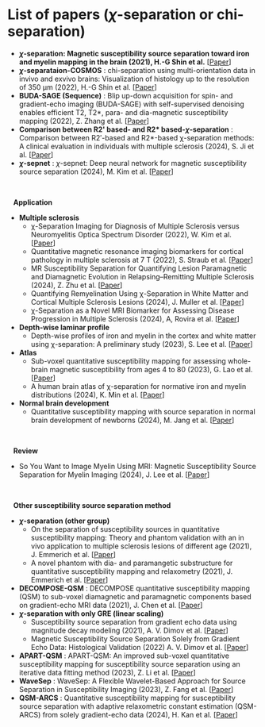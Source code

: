 # List of papers (*&chi;*-separation or chi-separation)
* ***&chi;*-separation: Magnetic susceptibility source separation toward iron and myelin mapping in the brain (2021), H.-G Shin et al.** [[Paper](https://www.sciencedirect.com/science/article/pii/S1053811921006479)]  
* ***&chi;*-separataion-COSMOS** : chi-separation using multi-orientation data in invivo and exvivo brains: Visualization of  histology up to the resolution of 350 μm (2022), H.-G Shin et al. [[Paper](https://archive.ismrm.org/2022/0771.html)]
* **BUDA-SAGE (Sequence)** : Blip up-down acquisition for spin- and gradient-echo imaging (BUDA-SAGE) with self-supervised denoising enables efficient T2, T2*, para- and dia-magnetic susceptibility mapping (2022), Z. Zhang et al. [[Paper](https://onlinelibrary.wiley.com/doi/full/10.1002/mrm.29219)]
* **Comparison between R2' based- and R2\* based-*&chi;*-separation** : Comparison between R2′-based and R2*-based χ-separation methods: A clinical evaluation in individuals with multiple sclerosis (2024), S. Ji et al. [[Paper](https://analyticalsciencejournals.onlinelibrary.wiley.com/doi/full/10.1002/nbm.5167)]
* ***&chi;*-sepnet** : *&chi;*-sepnet: Deep neural network for magnetic susceptibility source separation (2024), M. Kim et al. [[Paper](https://arxiv.org/abs/2409.14030)]
<br/>

&nbsp;&nbsp;&nbsp;**Application**

* **Multiple sclerosis**
  - χ-Separation Imaging for Diagnosis of Multiple Sclerosis versus Neuromyelitis Optica Spectrum Disorder (2022), W. Kim et al. [[Paper](https://pubs.rsna.org/doi/full/10.1148/radiol.220941)]
  - Quantitative magnetic resonance imaging biomarkers for cortical pathology in multiple sclerosis at 7 T (2022), S. Straub et al. [[Paper](https://github.com/SNU-LIST/chi-separation/edit/main/README.md)]
  - MR Susceptibility Separation for Quantifying Lesion Paramagnetic and Diamagnetic Evolution in Relapsing–Remitting Multiple Sclerosis (2024), Z. Zhu et al. [[Paper](https://onlinelibrary.wiley.com/doi/full/10.1002/jmri.29266)]
  - Quantifying Remyelination Using χ-Separation in White Matter and Cortical Multiple Sclerosis Lesions (2024), J. Muller et al. [[Paper](https://www.neurology.org/doi/full/10.1212/WNL.0000000000209604)]
  - χ-Separation as a Novel MRI Biomarker for Assessing Disease Progression in Multiple Sclerosis (2024), A, Rovira et al. [[Paper](https://www.neurology.org/doi/full/10.1212/WNL.0000000000209735)]
* **Depth-wise laminar profile**
  - Depth-wise profiles of iron and myelin in the cortex and white matter using χ-separation: A preliminary study (2023), S. Lee et al. [[Paper](https://www.sciencedirect.com/science/article/pii/S1053811923002045)]
* **Atlas**
  - Sub-voxel quantitative susceptibility mapping for assessing whole-brain magnetic susceptibility from ages 4 to 80 (2023), G. Lao et al. [[Paper](https://onlinelibrary.wiley.com/doi/full/10.1002/hbm.26487)]
  - A human brain atlas of χ-separation for normative iron and myelin distributions (2024), K. Min et al. [[Paper](https://analyticalsciencejournals.onlinelibrary.wiley.com/doi/full/10.1002/nbm.5226)]
* **Normal brain development**
  - Quantitative susceptibility mapping with source separation in normal brain development of newborns (2024), M. Jang et al. [[Paper](https://www.ajnr.org/content/early/2024/09/04/ajnr.A8488.abstract)]
<br/>

&nbsp;&nbsp;&nbsp;**Review**
  + So You Want to Image Myelin Using MRI: Magnetic Susceptibility Source Separation for Myelin Imaging (2024), J. Lee et al. [[Paper](https://www.jstage.jst.go.jp/article/mrms/advpub/0/advpub_rev.2024-0001/_article/-char/ja/)]

<br/>

&nbsp;&nbsp;&nbsp;**Other susceptibility source separation method**

* ***&chi;*-separation (other group)** 
  - On the separation of susceptibility sources in quantitative susceptibility mapping: Theory and phantom validation with an in vivo application to multiple sclerosis lesions of different age (2021), J. Emmerich et al. [[Paper](https://www.sciencedirect.com/science/article/pii/S1090780721001221)]
  - A novel phantom with dia- and paramangetic substructure for quantitative susceptibility mapping and relaxometry (2021), J. Emmerich et al. [[Paper](https://www.sciencedirect.com/science/article/pii/S1120179721002593)]
* **DECOMPOSE-QSM** : DECOMPOSE quantitative susceptibility mapping (QSM) to sub-voxel diamagnetic and paramagnetic components based on gradient-echo MRI data (2021), J. Chen et al. [[Paper](https://www.sciencedirect.com/science/article/pii/S1053811921007503)]
* ***&chi;*-separation with only GRE (linear scaling)**
  - Susceptibility source separation from gradient echo data using magnitude decay modeling (2021), A. V. Dimov et al. [[Paper](https://onlinelibrary.wiley.com/doi/full/10.1111/jon.13014)]
  - Magnetic Susceptibility Source Separation Solely from Gradient Echo Data: Histological Validation (2022) A. V. Dimov et al. [[Paper](https://www.mdpi.com/2379-139X/8/3/127)]
* **APART-QSM** : APART-QSM: An improved sub-voxel quantitative susceptibility mapping for susceptibility source separation using an iterative data fitting method (2023), Z. Li et al. [[Paper](https://www.sciencedirect.com/science/article/pii/S1053811923002999)]
* **WaveSep** : WaveSep: A Flexible Wavelet-Based Approach for Source Separation in Susceptibility Imaging (2023), Z. Fang et al. [[Paper](https://link.springer.com/chapter/10.1007/978-3-031-44858-4_6)]
* **QSM-ARCS** : Quantitative susceptibility mapping for susceptibility source separation with adaptive relaxometric constant estimation (QSM-ARCS) from solely gradient-echo data (2024), H. Kan et al. [[Paper](https://www.sciencedirect.com/science/article/pii/S105381192400171X)] 
